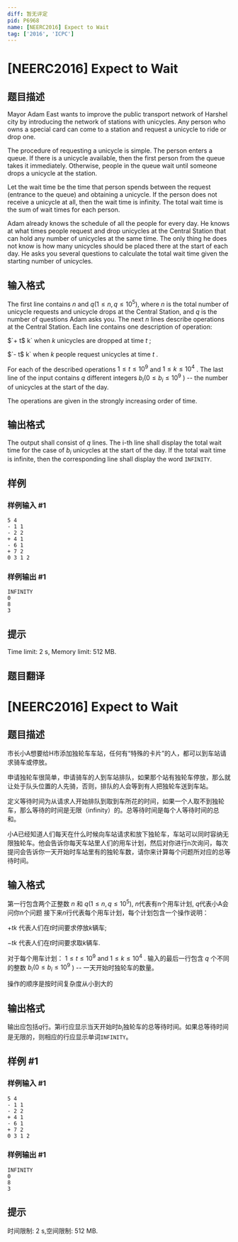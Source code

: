 ```yaml
---
diff: 暂无评定
pid: P6968
name: [NEERC2016] Expect to Wait
tag: ['2016', 'ICPC']
---
```

# [NEERC2016] Expect to Wait
## 题目描述



Mayor Adam East wants to improve the public transport network of Harshel city by introducing the network of stations with unicycles. Any person who owns a special card can come to a station and request a unicycle to ride or drop one.

The procedure of requesting a unicycle is simple. The person enters a queue. If there is a unicycle available, then the first person from the queue takes it immediately. Otherwise, people in the queue wait until someone drops a unicycle at the station.

Let the wait time be the time that person spends between the request (entrance to the queue) and obtaining a unicycle. If the person does not receive a unicycle at all, then the wait time is infinity. The total wait time is the sum of wait times for each person.

Adam already knows the schedule of all the people for every day. He knows at what times people request and drop unicycles at the Central Station that can hold any number of unicycles at the same time. The only thing he does not know is how many unicycles should be placed there at the start of each day. He asks you several questions to calculate the total wait time given the starting number of unicycles.


## 输入格式



The first line contains $n$ and $q (1 \le n , q \le 10^{5} ),$ where $n$ is the total number of unicycle requests and unicycle drops at the Central Station, and $q$ is the number of questions Adam asks you. The next $n$ lines describe operations at the Central Station. Each line contains one description of operation:

$`+ t$ k` when $k$ unicycles are dropped at time $t$ ;

$`- t$ k` when $k$ people request unicycles at time $t$ .

For each of the described operations $1 \le t \le 10^{9}$ and $1 \le k \le 10^{4}$ . The last line of the input contains $q$ different integers $b_{i} (0 \le b_{i} \le 10^{9}$ ) -- the number of unicycles at the start of the day.

The operations are given in the strongly increasing order of time.


## 输出格式



The output shall consist of $q$ lines. The i-th line shall display the total wait time for the case of $b_{i}$ unicycles at the start of the day. If the total wait time is infinite, then the corresponding line shall display the word `INFINITY`.


## 样例

### 样例输入 #1
```
5 4
- 1 1
- 2 2
+ 4 1
- 6 1
+ 7 2
0 3 1 2

```
### 样例输出 #1
```
INFINITY
0
8
3

```
## 提示

Time limit: 2 s, Memory limit: 512 MB. 


## 题目翻译

# [NEERC2016] Expect to Wait

## 题目描述

市长小A想要给H市添加独轮车车站，任何有“特殊的卡片”的人，都可以到车站请求骑车或停放。

申请独轮车很简单，申请骑车的人到车站排队，如果那个站有独轮车停放，那么就让处于队头位置的人先骑，否则，排队的人会等到有人把独轮车送到车站。

定义等待时间为从请求人开始排队到取到车所花的时间，如果一个人取不到独轮车，那么等待的时间是无限（infinity）的。总等待时间是每个人等待时间的总和。

小A已经知道人们每天在什么时候向车站请求和放下独轮车，车站可以同时容纳无限独轮车。他会告诉你每天车站里人们的用车计划，然后对你进行n次询问，每次提问会告诉你一天开始时车站里有的独轮车数，请你来计算每个问题所对应的总等待时间。

## 输入格式

第一行包含两个正整数 $n$ 和 $q (1 \le n , q \le 10^{5} ),$ $n$代表有n个用车计划, $q$代表小A会问你n个问题 接下来$n$行代表每个用车计划，每个计划包含一个操作说明：

$+tk$ 代表人们在$t$时间要求停放$k$辆车;

$- t k$ 代表人们在$t$时间要求取$k$辆车.

对于每个用车计划： $1 \le t \le 10^{9}$ and $1 \le k \le 10^{4}$ . 输入的最后一行包含 $q$ 个不同的整数 $b_{i} (0 \le b_{i} \le 10^{9}$ ) -- 一天开始时独轮车的数量。

操作的顺序是按时间复杂度从小到大的

## 输出格式

输出应包括$q$行。第i行应显示当天开始时$b_{i}$独轮车的总等待时间。如果总等待时间是无限的，则相应的行应显示单词`INFINITY`。

## 样例 #1

### 样例输入 #1

```
5 4
- 1 1
- 2 2
+ 4 1
- 6 1
+ 7 2
0 3 1 2
```

### 样例输出 #1

```
INFINITY
0
8
3
```

## 提示

时间限制: 2 s,空间限制: 512 MB.
